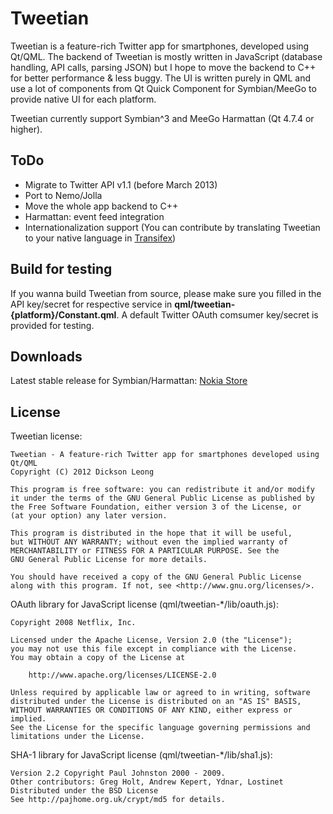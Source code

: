 Tweetian
========

Tweetian is a feature-rich Twitter app for smartphones, developed using Qt/QML.
The backend of Tweetian is mostly written in JavaScript (database handling, API calls, parsing JSON)
but I hope to move the backend to C++ for better performance & less buggy. The UI is written purely in QML
and use a lot of components from Qt Quick Component for Symbian/MeeGo to provide native UI for each platform.

Tweetian currently support Symbian^3 and MeeGo Harmattan (Qt 4.7.4 or higher).

ToDo
----

* Migrate to Twitter API v1.1 (before March 2013)
* Port to Nemo/Jolla
* Move the whole app backend to C++
* Harmattan: event feed integration
* Internationalization support (You can contribute by translating Tweetian to your native language in
[Transifex](https://www.transifex.com/projects/p/tweetian/))

Build for testing
-----------------

If you wanna build Tweetian from source, please make sure you filled in the API key/secret
for respective service in __qml/tweetian-{platform}/Constant.qml__. A default Twitter
OAuth comsumer key/secret is provided for testing.

Downloads
---------

Latest stable release for Symbian/Harmattan: [Nokia Store](http://store.ovi.com/content/280255)

License
-------

Tweetian license:

    Tweetian - A feature-rich Twitter app for smartphones developed using Qt/QML
    Copyright (C) 2012 Dickson Leong

    This program is free software: you can redistribute it and/or modify
    it under the terms of the GNU General Public License as published by
    the Free Software Foundation, either version 3 of the License, or
    (at your option) any later version.

    This program is distributed in the hope that it will be useful,
    but WITHOUT ANY WARRANTY; without even the implied warranty of
    MERCHANTABILITY or FITNESS FOR A PARTICULAR PURPOSE. See the
    GNU General Public License for more details.

    You should have received a copy of the GNU General Public License
    along with this program. If not, see <http://www.gnu.org/licenses/>.

OAuth library for JavaScript license (qml/tweetian-*/lib/oauth.js):

    Copyright 2008 Netflix, Inc.

    Licensed under the Apache License, Version 2.0 (the "License");
    you may not use this file except in compliance with the License.
    You may obtain a copy of the License at

        http://www.apache.org/licenses/LICENSE-2.0

    Unless required by applicable law or agreed to in writing, software
    distributed under the License is distributed on an "AS IS" BASIS,
    WITHOUT WARRANTIES OR CONDITIONS OF ANY KIND, either express or implied.
    See the License for the specific language governing permissions and
    limitations under the License.

SHA-1 library for JavaScript license (qml/tweetian-*/lib/sha1.js):

    Version 2.2 Copyright Paul Johnston 2000 - 2009.
    Other contributors: Greg Holt, Andrew Kepert, Ydnar, Lostinet
    Distributed under the BSD License
    See http://pajhome.org.uk/crypt/md5 for details.
